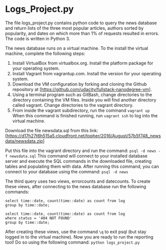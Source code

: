 # Logs_Project.py

The file logs_project.py contains python code to query the news database and return lists of the three most popular articles, authors sorted by popularity, and dates on which more than 1% of requests resulted in errors. The code is written in Python 3.

The news database runs on a virtual machine. To the install the virtual machine, complete the following steps:
1. Install VirtualBox from virtualbox.org. Install the platform package for your operating system. 
2. Install Vagrant from vagrantup.com. Install the version for your operating system. 
3. Download the VM configuration by forking and cloning the Github repository at  [https://github.com/udacity/fullstack-nanodegree-vm].
4. Using a terminal program such as GitBash, change directories to the directory containing the VM files. Inside you will find another directory called vagrant. Change directories to the vagrant directory.
5. From inside the vagrant subdirectory, run the command `vagrant up`
When this command is finished running, run `vagrant ssh` to log into the virtual machine.

Download the file newsdata.sql from this link: [https://d17h27t6h515a5.cloudfront.net/topher/2016/August/57b5f748_newsdata/newsdata.zip]

Put this file into the vagrant directory and run the command:
```psql -d news -f newsdata.sql```
This command will connect to your installed database server and execute the SQL commands in the downloaded file, creating tables and populating them with data. After running this command, you can connect to your database using the command:
```psql -d news```

The third query uses two views, errorcounts and datecounts. To create these views, after connecting to the news database run the following commands:

```create view datecounts as
select time::date, count(time::date) as count from log
group by time::date;
```

```create view errorcounts as
select time::date, count(time::date) as count from log
where status = '404 NOT FOUND'
group by time::date;
```

After creating these views, use the command `\q`
to exit psql (but stay logged in to the virtual machine). Now you are ready to run the reporting tool! Do so using the following command:
```python logs_project.py```


